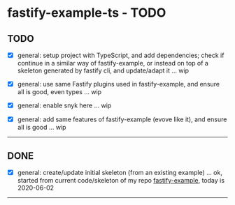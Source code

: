 # fastify-example-ts - TODO

## TODO

* [x] general: setup project with TypeScript, and add dependencies; check if continue in a similar way of fastify-example, or instead on top of a skeleton generated by fastify cli, and update/adapt it ... wip
* [x] general: use same Fastify plugins used in fastify-example, and ensure all is good, even types ... wip
* [x] general: enable snyk here ... wip
* [x] general: add same features of fastify-example (evove like it), and ensure all is good ... wip


---------------


## DONE

* [x] general: create/update initial skeleton (from an existing example) ... ok, started from current code/skeleton of my repo [fastify-example](https://github.com/smartiniOnGitHub/fastify-example), today is 2020-06-02


---------------
